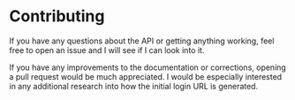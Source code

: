 # Contributing

If you have any questions about the API or getting anything working, feel free to open an issue and I will see if I can look into it.

If you have any improvements to the documentation or corrections, opening a pull request would be much appreciated. I would be especially interested in any additional research into how the initial login URL is generated.